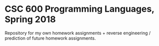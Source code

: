 # CSC 600 Programming Languages, Spring 2018

Repository for my own homework assignments + reverse engineering / prediction of future homework assignments.
